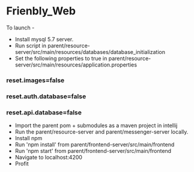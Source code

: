 # Frienbly_Web

To launch -

* Install mysql 5.7 server.
* Run script in parent/resource-server/src/main/resources/databases/database_initialization
* Set the following properties to true in parent/resource-server/src/main/resources/application.properties
### reset.images=false
### reset.auth.database=false
### reset.api.database=false
* Import the parent pom + submodules as a maven project in intellij
* Run the parent/resource-server and parent/messenger-server locally.
* Install npm
* Run 'npm install' from parent/frontend-server/src/main/frontend
* Run 'npm start' from parent/frontend-server/src/main/frontend
* Navigate to localhost:4200
* Profit

